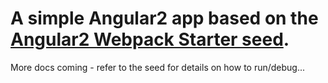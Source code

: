 # A simple Angular2 app based on the [Angular2 Webpack Starter seed](https://github.com/AngularClass/angular2-webpack-starter).

More docs coming - refer to the seed for details on how to run/debug...



